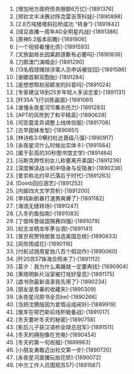 
1. [增加地方政府债务限额6万亿]-[1891376]
1. [郑钦文半决赛对阵克雷吉茨科娃]-[1890898]
1. [2.8万吨矮塔斜拉桥成功 “转身”]-[1891842]
1. [绿豆直播一周年AG全明星内战]-[1891386]
1. [原神5.2版本前瞻]-[1891806]
1. [一个视频看懂化债]-[1891593]
1. [文旅副局长因美颜道歉有必要吗]-[1890836]
1. [刀郎澳门演唱会]-[1891290]
1. [13名假球赌球涉案人员申诉被驳回]-[1891586]
1. [谢娜首聊双胞胎]-[1891284]
1. [是想想帮赵丽颖发的抖音吗]-[1891024]
1. [专家建议18到25岁年轻人多谈恋爱]-[1891131]
1. [歼35A飞行训练画面]-[1891061]
1. [谁懂永夜星河15集杀伤力]-[1891283]
1. [APT的风吹到了和平精英]-[1890629]
1. [司空震变异调整上线体验服]-[1891708]
1. [古早甜妹发型]-[1890651]
1. [林诗栋3:0横扫杜达晋级八强]-[1890917]
1. [永夜星河什么时候出实体卡]-[1891564]
1. [属于彭高的30秒图书馆文学]-[1891464]
1. [马斯克跨性别女儿称要离开美国]-[1891238]
1. [深度解读战斗机中隐身与反隐身]-[1890236]
1. [普京称北约早已落后于时代]-[1891263]
1. [Doinb回应涵艺]-[1891252]
1. [内娱四大文学赏析]-[1891200]
1. [李纯新剧暴打渣男爽爆了]-[1891182]
1. [海浪无缝转场]-[1891247]
1. [入冬钓鱼指南]-[1891083]
1. [丁俊晖晋级国锦赛四强]-[1891079]
1. [权志龙晒龙年茅台酒]-[1891141]
1. [普京祝贺特朗普当选美国总统]-[1890833]
1. [风吹雨成花]-[1890116]
1. [付航试镜周星驰八百个假动作]-[1890060]
1. [歼20苏57珠海合照来了]-[1891112]
1. [葛夕：我为什么离婚就一定要再找]-[1890904]
1. [黄晓明新片浴室被打戏好窒息]-[1891175]
1. [虞书欣最新语录我先用了]-[1890234]
1. [朋友是青春的收藏夹]-[1890309]
1. [永夜星河原书全员be]-[1890266]
1. [当把沈腾版因为爱情设成闹铃]-[1889919]
1. [俄军在顿巴斯前线积极备战]-[1891017]
1. [冬天要听冬天的秘密]-[1890758]
1. [影后儿子获汉语桥全球总冠军]-[1891511]
1. [冬天的拥抱像在充电]-[1890454]
1. [冬天的第一句祝福]-[1889963]
1. [小朋友勇敢迈出社交第一步]-[1890720]
1. [永夜星河直播玩抬花轿]-[1890072]
1. [中方工作人员围观苏57]-[1891587]